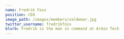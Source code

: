```yaml
---
name: Fredrik Foss
position: CEO
image_path: /images/members/valdemar.jpg
twitter_username: fredrikfoss
blurb: Fredrik is the man in command at Armin Tech
---
```

